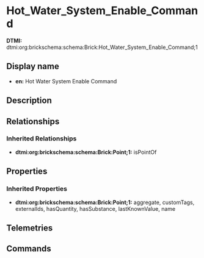 # Hot_Water_System_Enable_Command
**DTMI:** dtmi:org:brickschema:schema:Brick:Hot_Water_System_Enable_Command;1
## Display name
- **en:** Hot Water System Enable Command
## Description
## Relationships
### Inherited Relationships
* **dtmi:org:brickschema:schema:Brick:Point;1:** isPointOf
## Properties
### Inherited Properties
* **dtmi:org:brickschema:schema:Brick:Point;1:** aggregate, customTags, externalIds, hasQuantity, hasSubstance, lastKnownValue, name
## Telemetries
## Commands
